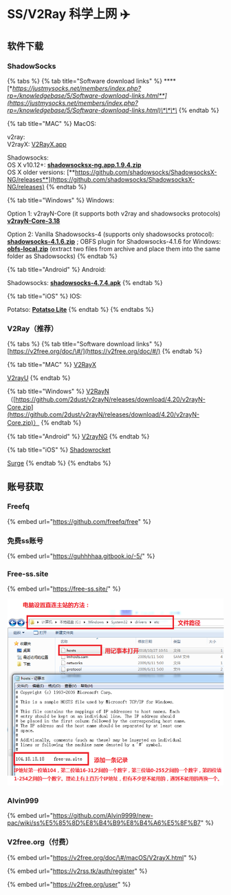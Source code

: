 # SS/V2Ray 科学上网 ✈️

## 软件下载

### ShadowSocks

{% tabs %}
{% tab title="Software download links" %}
\*\*\*\*[**https://justmysocks.net/members/index.php?rp=/knowledgebase/5/Software-download-links.html**](https://justmysocks.net/members/index.php?rp=/knowledgebase/5/Software-download-links.html)\*\*\*\*
{% endtab %}

{% tab title="MAC" %}
MacOS:

v2ray:  
V2rayX: [V2RayX.app](https://justmysocks.net/members/dist/V2RayX.app.zip)

Shadowsocks:  
OS X v10.12+: [**shadowsocksx-ng.app.1.9.4.zip**](https://justmysocks.net/members/dist/osx-shadowsocksx-ng.app.1.9.4.zip)  
OS X older versions: [**https://github.com/shadowsocks/ShadowsocksX-NG/releases**](https://github.com/shadowsocks/ShadowsocksX-NG/releases)
{% endtab %}

{% tab title="Windows" %}
Windows:

Option 1: v2rayN-Core \(it supports both v2ray and shadowsocks protocols\) [**v2rayN-Core-3.18**](https://justmysocks.net/members/dist/v2rayn-core-3.18.zip)

Option 2: Vanilla Shadowsocks-4 \(supports only shadowsocks protocol\): [**shadowsocks-4.1.6.zip**](https://justmysocks.net/members/dist/windows-shadowsocks-4.1.6.zip) ; OBFS plugin for Shadowsocks-4.1.6 for Windows: [**obfs-local.zip**](https://justmysocks.net/members/dist/obfs-local.zip) \(extract two files from archive and place them into the same folder as Shadowsocks\)
{% endtab %}

{% tab title="Android" %}
Android:

Shadowsocks: [**shadowsocks-4.7.4.apk**](https://justmysocks.net/members/dist/com.github.shadowsocks-4.7.4.apk)
{% endtab %}

{% tab title="iOS" %}
IOS:

Potatso: [**Potatso Lite**](https://apps.apple.com/us/app/potatso-lite/id1239860606)
{% endtab %}
{% endtabs %}

### V2Ray（推荐）

{% tabs %}
{% tab title="Software download links" %}
[https://v2free.org/doc/\#/](https://v2free.org/doc/#/)
{% endtab %}

{% tab title="MAC" %}
[V2RayX](https://github.com/Cenmrev/V2RayX/releases)

[V2rayU](https://github.com/yanue/V2rayU/releases)
{% endtab %}

{% tab title="Windows" %}
[V2RayN](https://v2free.org/ssr-download/v2rayn.zip)（[https://github.com/2dust/v2rayN/releases/download/4.20/v2rayN-Core.zip](https://github.com/2dust/v2rayN/releases/download/4.20/v2rayN-Core.zip)）
{% endtab %}

{% tab title="Android" %}
[V2rayNG](https://github.com/2dust/v2rayNG/releases)
{% endtab %}

{% tab title="iOS" %}
[Shadowrocket](https://apps.apple.com/us/app/shadowrocket/id932747118)

[Surge](https://apps.apple.com/us/app/surge-4/id1442620678)
{% endtab %}
{% endtabs %}

## 账号获取

### Freefq

{% embed url="https://github.com/freefq/free" %}

### 免费ss账号

{% embed url="https://guhhhhaa.gitbook.io/-5/" %}

### Free-ss.site

{% embed url="https://free-ss.site/" %}

![](../.gitbook/assets/direct_access.png)

### Alvin999

{% embed url="https://github.com/Alvin9999/new-pac/wiki/ss%E5%85%8D%E8%B4%B9%E8%B4%A6%E5%8F%B7" %}

### V2free.org（付费）

{% embed url="https://v2free.org/doc/\#/macOS/V2rayX.html" %}

{% embed url="https://v2rss.tk/auth/register" %}

{% embed url="https://v2free.org/user" %}


